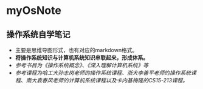 # myOsNote
## 操作系统自学笔记
- 主要是思维导图形式，也有对应的markdown格式。
- **将操作系统知识与计算机系统知识串联起来，形成体系。**
- *参考书目为《操作系统概念》、《深入理解计算机系统》等*
- *参考课程为哈工大孙志岗老师的操作系统课程、浙大李善平老师的操作系统课程、南大袁春风老师的计算机系统课程以及卡内基梅隆的CS15-213课程。*
